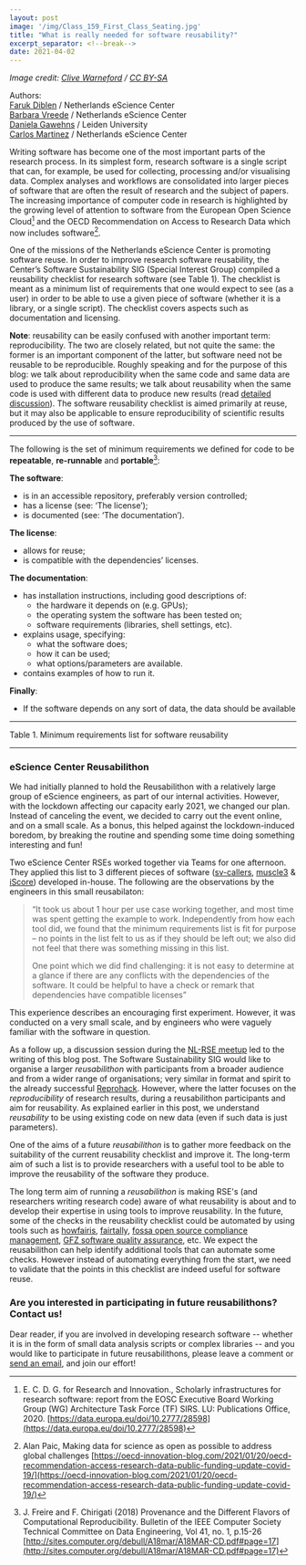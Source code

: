 ```yaml
---
layout: post
image: '/img/Class_159_First_Class_Seating.jpg'
title: "What is really needed for software reusability?"
excerpt_separator: <!--break-->
date: 2021-04-02
---
```

*Image credit: [Clive Warneford](https://commons.wikimedia.org/wiki/File:Class_159_First_Class_Seating.jpg) / [CC BY-SA](https://creativecommons.org/licenses/by-sa/2.0)*


Authors:  
[Faruk Diblen](f.diblen@esciencecenter.nl) / Netherlands eScience Center  
[Barbara Vreede](b.vreede@esciencecenter.nl) / Netherlands eScience Center  
[Daniela Gawehns](gawehnsd@liacs.leidenuniv.nl) / Leiden University  
[Carlos Martinez](c.martinez@esciencecenter.nl) / Netherlands eScience Center  

Writing software has become one of the most important parts of the research process. In its simplest form, research software is a single script that can, for example, be used for collecting, processing and/or visualising data. Complex analyses and workflows are consolidated into larger pieces of software that are often the result of research and the subject of papers. The increasing importance of computer code in research is highlighted by the growing level of attention to software from the European Open Science Cloud[^SIRS] and the OECD Recommendation on Access to Research Data which now includes software[^OECD].
<!--break-->

[^SIRS]: E. C. D. G. for Research and Innovation., Scholarly infrastructures for research software: report from the EOSC Executive Board Working Group (WG) Architecture Task Force (TF) SIRS. LU: Publications Office, 2020. [https://data.europa.eu/doi/10.2777/28598](https://data.europa.eu/doi/10.2777/28598) 

[^OECD]: Alan Paic, Making data for science as open as possible to address global challenges [https://oecd-innovation-blog.com/2021/01/20/oecd-recommendation-access-research-data-public-funding-update-covid-19/](https://oecd-innovation-blog.com/2021/01/20/oecd-recommendation-access-research-data-public-funding-update-covid-19/)

One of the missions of the Netherlands eScience Center is promoting software reuse. In order to improve research software reusability, the Center’s Software Sustainability SIG (Special Interest Group) compiled a reusability checklist for research software (see Table 1). The checklist is meant as a minimum list of requirements that one would expect to see (as a user) in order to be able to use a given piece of software (whether it is a library, or a single script). The checklist covers aspects such as documentation and licensing.

**Note**: reusability can be easily confused with another important term: reproducibility. The two are closely related, but not quite the same: the former is an important component of the latter, but software need not be reusable to be reproducible. Roughly speaking and for the purpose of this blog: we talk about reproducibility when the same code and same data are used to produce the same results; we talk about reusability when the same code is used with different data to produce new results (read [detailed discussion](https://github.com/NLeSC/guide/discussions/237)). The software reusability checklist is aimed primarily at reuse, but it may also be applicable to ensure reproducibility of scientific results produced by the use of software.

***

The following is the set of minimum requirements we defined for code to be **repeatable**, **re-runnable** and **portable**[^reproducibility]:

**The software**:
 - is in an accessible repository, preferably version controlled;
 - has a license (see: ‘The license’);
 - is documented (see: ‘The documentation’).

**The license**:
 - allows for reuse;
 - is compatible with the dependencies’ licenses.

**The documentation**:
 - has installation instructions, including good descriptions of:
   - the hardware it depends on (e.g. GPUs);
   - the operating system the software has been tested on;
   - software requirements (libraries, shell settings, etc).
 - explains usage, specifying:
   - what the software does;
   - how it can be used;
   - what options/parameters are available.
 - contains examples of how to run it.

**Finally**:
 - If the software depends on any sort of data, the data should be available

[^reproducibility]: J. Freire and F. Chirigati (2018) Provenance and the Different Flavors of Computational Reproducibility. Bulletin of the IEEE Computer Society Technical Committee on Data Engineering, Vol 41, no. 1, p.15-26 [http://sites.computer.org/debull/A18mar/A18MAR-CD.pdf#page=17](http://sites.computer.org/debull/A18mar/A18MAR-CD.pdf#page=17)

***
Table 1. Minimum requirements list for software reusability

***


### eScience Center Reusabilithon

We had initially planned to hold the Reusabilithon with a relatively large group of eScience engineers, as part of our internal activities. However, with the lockdown affecting our capacity early 2021, we changed our plan. Instead of canceling the event, we decided to carry out the event online, and on a small scale. As a bonus, this helped against the lockdown-induced boredom, by breaking the routine and spending some time doing something interesting and fun! 

Two eScience Center RSEs worked together via Teams for one afternoon. They applied this list to 3 different pieces of software ([sv-callers](https://www.research-software.nl/software/sv-callers), [muscle3](https://github.com/multiscale/muscle3) & [iScore](https://github.com/DeepRank/iScore)) developed in-house. The following are the observations by the engineers in this small reusabilaton:

> “It took us about 1 hour per use case working together, and most time was spent getting the example to work. Independently from how each tool did, we found that the minimum requirements list is fit for purpose – no points in the list felt to us as if they should be left out; we also did not feel that there was something missing in this list.
> 
> One point which we did find challenging: it is not easy to determine at a glance if there are any conflicts with the dependencies of the software. It could be helpful to have a check or remark that dependencies have compatible licenses”

This experience describes an encouraging first experiment. However, it was conducted on a very small scale, and by engineers who were vaguely familiar with the software in question.

As a follow up, a discussion session during the [NL-RSE meetup](https://nl-rse.org/events/2021-02-11-meetup.html#software-re-usability--what-is-needed) led to the writing of this blog post. The Software Sustainability SIG would like to organise a larger *reusabilithon* with participants from a broader audience and from a wider range of organisations; very similar in format and spirit to the already successful [Reprohack](https://reprohack.github.io/reprohack-hq/). However, where the latter focuses on the *reproducibility* of research results, during a reusabilithon participants and aim for reusability. As explained earlier in this post, we understand *reusability* to be using existing code on new data (even if such data is just parameters).

One of the aims of a future *reusabilithon* is to gather more feedback on the suitability of the current reusability checklist and improve it. The long-term aim of such a list is to provide researchers with a useful tool to be able to improve the reusability of the software they produce.

The long term aim of running a *reusabilithon* is making RSE's (and researchers writing research code) aware of what reusability is about and to develop their expertise in using tools to improve reusability. In the future, some of the checks in the reusability checklist could be automated by using tools such as [howfairis](https://github.com/fair-software/howfairis), [fairtally](https://github.com/fair-software/fairtally), [fossa open source compliance management](https://fossa.com/product/open-source-license-compliance), [GFZ software quality assurance](https://gitext.gfz-potsdam.de/software/services/fair/software-quality-assurance), etc. We expect the reusabilithon can help identify additional tools that can automate some checks. However instead of automating everything from the start, we need to validate that the points in this checklist are indeed useful for software reuse.

### Are you interested in participating in future reusabilithons? Contact us!
Dear reader, if you are involved in developing research software -- whether it is in the form of small data analysis scripts or complex libraries -- and you would like to participate in future reusabilithons, please leave a comment or [send an email](mailto:c.martinez@esciencecenter.nl), and join our effort!
